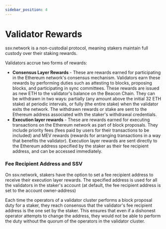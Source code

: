 ```yaml
---
sidebar_position: 4
---
```


# Validator Rewards

ssv.network is a non-custodial protocol, meaning stakers maintain full custody over their staking rewards.

Validators accrue two forms of rewards:

* **Consensus Layer Rewards** - These are rewards earned for participating in the Ethereum network's consensus mechanism. Validators earn these rewards by performing duties such as attesting to blocks, proposing blocks, and participating in sync committees. These rewards are issued as new ETH to the validator's balance on the Beacon Chain. They can be withdrawn in two ways: partially (any amount above the initial 32 ETH stake) at periodic intervals, or fully (the entire stake) when the validator exits the network. The withdrawn rewards or stake are sent to the Ethereum address associated with the staker's withdrawal credentials.
* **Execution layer rewards** - These are rewards earned for executing transactions on the Ethereum network as part of block proposals. They include priority fees (fees paid by users for their transactions to be included) and MEV rewards (rewards for arranging transactions in a way that benefits the validator). Execution layer rewards are sent directly to the Ethereum address specified by the staker as their fee recipient address, and can be accessed immediately.

### Fee Recipient Address and SSV

On ssv.network, stakers have the option to set a fee recipient address to receive their execution layer rewards. The specified address is used for all the validators in the staker's account (at default, the fee recipient address is set to the account owner-address)

Each time the operators of a validator cluster performs a block proposal duty for a staker, they reach consensus that the validator's fee recipient address is the one set by the staker. This ensures that even if a dishonest operator attempts to change the address, they would not be able to perform the duty without the quorum of the operators in the validator cluster.
